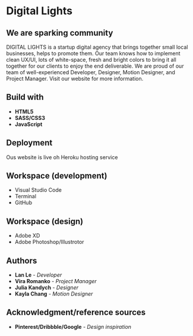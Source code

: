 # Digital Lights
## We are sparking community


DIGITAL LIGHTS is a startup digital agency that brings together small local businesses, helps to promote them. Our team knows how to implement clean UX/UI, lots of white-space, fresh and bright colors to bring it all together for our clients to enjoy the end deliverable. We are proud of our team of well-experienced Developer, Designer, Motion Designer, and Project Manager. Visit our website for more information. 


## Build with
* **HTML5**
* **SASS/CSS3**
* **JavaScript**

## Deployment

Ous website is live oh Heroku hosting service


## Workspace (development)
* Visual Studio Code
* Terminal
* GitHub

## Workspace (design)
* Adobe XD
* Adobe Photoshop/Illustrotor

## Authors

* **Lan Le** - *Developer* 
* **Vira Romanko** - *Project Manager* 
* **Julia Kandych** - *Designer* 
* **Kayla Chang** - *Motion Designer* 



## Acknowledgment/reference sources

* **Pinterest/Dribbble/Google** - *Design inspiration* 

